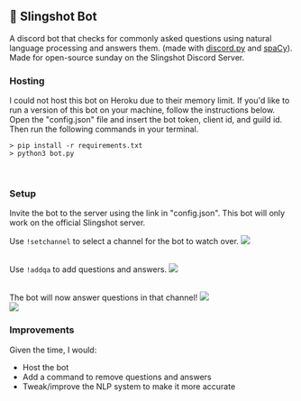 ## 🚀 Slingshot Bot
A discord bot that checks for commonly asked questions using natural language processing and answers them. (made with [discord.py](https://discordpy.readthedocs.io/en/stable/api.html#) and [spaCy](https://spacy.io/)). Made for open-source sunday on the Slingshot Discord Server.

### Hosting
I could not host this bot on Heroku due to their memory limit. If you'd like to run a version of this bot on your machine, follow the instructions below.
<br>
Open the "config.json" file and insert the bot token, client id, and guild id. Then run the following commands in your terminal.
```
> pip install -r requirements.txt 
> python3 bot.py
```
<br>

### Setup
Invite the bot to the server using the link in "config.json". This bot will only work on the official Slingshot server.
<br>

Use `!setchannel` to select a channel for the bot to watch over.
<img src="https://i.imgur.com/OpgTkLy.png"><br>
<br>

Use `!addqa` to add questions and answers.
<img src="https://i.imgur.com/J3D370B.png"><br>
<br>

The bot will now answer questions in that channel!
<img src="https://i.imgur.com/lvbqM12.png"><br>
<img src="https://i.imgur.com/OcK7rxX.png"><br>

### Improvements
Given the time, I would:
- Host the bot
- Add a command to remove questions and answers
- Tweak/improve the NLP system to make it more accurate
